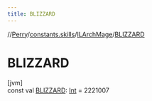 ```yaml
---
title: BLIZZARD
---
```

//[Perry](../../../index.html)/[constants.skills](../index.html)/[ILArchMage](index.html)/[BLIZZARD](-b-l-i-z-z-a-r-d.html)



# BLIZZARD



[jvm]\
const val [BLIZZARD](-b-l-i-z-z-a-r-d.html): [Int](https://kotlinlang.org/api/latest/jvm/stdlib/kotlin/-int/index.html) = 2221007




